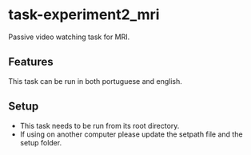 # task-experiment2_mri
Passive video watching task for MRI.

## Features
This task can be run in both portuguese and english.

## Setup
- This task needs to be run from its root directory.
- If using on another computer please update the setpath file and the setup folder.
